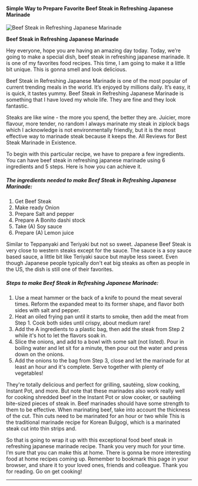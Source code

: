             

#### Simple Way to Prepare Favorite Beef Steak in Refreshing Japanese Marinade

![Beef Steak in Refreshing Japanese Marinade](https://img-global.cpcdn.com/recipes/6702787225190400/751x532cq70/beef-steak-in-refreshing-japanese-marinade-recipe-main-photo.jpg)

**Beef Steak in Refreshing Japanese Marinade**

Hey everyone, hope you are having an amazing day today. Today, we’re going to make a special dish, beef steak in refreshing japanese marinade. It is one of my favorites food recipes. This time, I am going to make it a little bit unique. This is gonna smell and look delicious.

Beef Steak in Refreshing Japanese Marinade is one of the most popular of current trending meals in the world. It’s enjoyed by millions daily. It’s easy, it is quick, it tastes yummy. Beef Steak in Refreshing Japanese Marinade is something that I have loved my whole life. They are fine and they look fantastic.

Steaks are like wine - the more you spend, the better they are. Juicier, more flavour, more tender, no random I always marinate my steak in ziplock bags which I acknowledge is not environmentally friendly, but it is the most effective way to marinade steak because it keeps the. All Reviews for Best Steak Marinade in Existence.

To begin with this particular recipe, we have to prepare a few ingredients. You can have beef steak in refreshing japanese marinade using 6 ingredients and 5 steps. Here is how you can achieve it.

##### The ingredients needed to make Beef Steak in Refreshing Japanese Marinade:

1.  Get Beef Steak
2.  Make ready Onion
3.  Prepare Salt and pepper
4.  Prepare A Bonito dashi stock
5.  Take (A) Soy sauce
6.  Prepare (A) Lemon juice

Similar to Teppanyaki and Teriyaki but not so sweet. Japanese Beef Steak is very close to western steaks except for the sauce. The sauce is a soy sauce based sauce, a little bit like Teriyaki sauce but maybe less sweet. Even though Japanese people typically don't eat big steaks as often as people in the US, the dish is still one of their favorites.

##### Steps to make Beef Steak in Refreshing Japanese Marinade:

1.  Use a meat hammer or the back of a knife to pound the meat several times. Reform the expanded meat to its former shape, and flavor both sides with salt and pepper.
2.  Heat an oiled frying pan until it starts to smoke, then add the meat from Step 1. Cook both sides until crispy, about medium rare!
3.  Add the A ingredients to a plastic bag, then add the steak from Step 2 while it's hot to let the flavors soak in.
4.  Slice the onions, and add to a bowl with some salt (not listed). Pour in boiling water and let sit for a minute, then pour out the water and press down on the onions.
5.  Add the onions to the bag from Step 3, close and let the marinade for at least an hour and it's complete. Serve together with plenty of vegetables!

They're totally delicious and perfect for grilling, sautéing, slow cooking, Instant Pot, and more. But note that these marinades also work really well for cooking shredded beef in the Instant Pot or slow cooker, or sautéing bite-sized pieces of steak in. Beef marinades should have some strength to them to be effective. When marinating beef, take into account the thickness of the cut. Thin cuts need to be marinated for an hour or two while This is the traditional marinade recipe for Korean Bulgogi, which is a marinated steak cut into thin strips and.

So that is going to wrap it up with this exceptional food beef steak in refreshing japanese marinade recipe. Thank you very much for your time. I’m sure that you can make this at home. There is gonna be more interesting food at home recipes coming up. Remember to bookmark this page in your browser, and share it to your loved ones, friends and colleague. Thank you for reading. Go on get cooking!

* * *